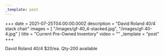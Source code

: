 ```yaml
---
_template: post
---
```


+++
date = 2021-07-25T04:00:00.000Z
description = "David Roland 40/4 stack chair"
images = [ "/images/gf-40_4-stacked.jpg", "/images/gf-40-4.jpg" ]
title = "Current Pre-Owned Inventory"
video = ""
_template = "post"
+++

David Roland 40/4 $20/ea. Qty-200 available
